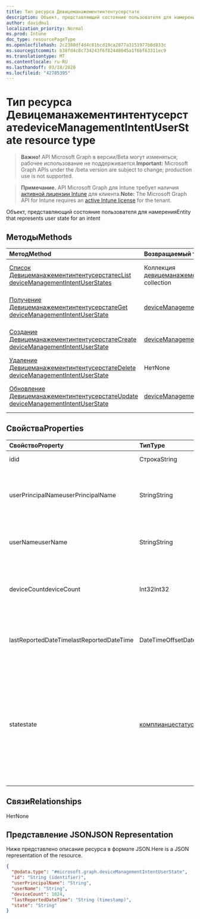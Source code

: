 ```yaml
---
title: Тип ресурса Девицеманажементинтентусерстате
description: Объект, представляющий состояние пользователя для намерения
author: davidmu1
localization_priority: Normal
ms.prod: Intune
doc_type: resourcePageType
ms.openlocfilehash: 2c2380df4d4c81bcd19ca2877a3151977b0d833c
ms.sourcegitcommit: b38fd4c8c734243f6f82448045a1f6bf63311ec9
ms.translationtype: MT
ms.contentlocale: ru-RU
ms.lasthandoff: 03/18/2020
ms.locfileid: "42785395"
---
```

# <a name="devicemanagementintentuserstate-resource-type"></a><span data-ttu-id="876d8-103">Тип ресурса Девицеманажементинтентусерстате</span><span class="sxs-lookup"><span data-stu-id="876d8-103">deviceManagementIntentUserState resource type</span></span>

> <span data-ttu-id="876d8-104">**Важно!** API Microsoft Graph в версии/Beta могут изменяться; рабочее использование не поддерживается.</span><span class="sxs-lookup"><span data-stu-id="876d8-104">**Important:** Microsoft Graph APIs under the /beta version are subject to change; production use is not supported.</span></span>

> <span data-ttu-id="876d8-105">**Примечание.** API Microsoft Graph для Intune требует наличия [активной лицензии Intune](https://go.microsoft.com/fwlink/?linkid=839381) для клиента.</span><span class="sxs-lookup"><span data-stu-id="876d8-105">**Note:** The Microsoft Graph API for Intune requires an [active Intune license](https://go.microsoft.com/fwlink/?linkid=839381) for the tenant.</span></span>

<span data-ttu-id="876d8-106">Объект, представляющий состояние пользователя для намерения</span><span class="sxs-lookup"><span data-stu-id="876d8-106">Entity that represents user state for an intent</span></span>

## <a name="methods"></a><span data-ttu-id="876d8-107">Методы</span><span class="sxs-lookup"><span data-stu-id="876d8-107">Methods</span></span>
|<span data-ttu-id="876d8-108">Метод</span><span class="sxs-lookup"><span data-stu-id="876d8-108">Method</span></span>|<span data-ttu-id="876d8-109">Возвращаемый тип</span><span class="sxs-lookup"><span data-stu-id="876d8-109">Return Type</span></span>|<span data-ttu-id="876d8-110">Описание</span><span class="sxs-lookup"><span data-stu-id="876d8-110">Description</span></span>|
|:---|:---|:---|
|[<span data-ttu-id="876d8-111">Список Девицеманажементинтентусерстатес</span><span class="sxs-lookup"><span data-stu-id="876d8-111">List deviceManagementIntentUserStates</span></span>](../api/intune-deviceintent-devicemanagementintentuserstate-list.md)|<span data-ttu-id="876d8-112">Коллекция [девицеманажементинтентусерстате](../resources/intune-deviceintent-devicemanagementintentuserstate.md)</span><span class="sxs-lookup"><span data-stu-id="876d8-112">[deviceManagementIntentUserState](../resources/intune-deviceintent-devicemanagementintentuserstate.md) collection</span></span>|<span data-ttu-id="876d8-113">Список свойств и связей объектов [девицеманажементинтентусерстате](../resources/intune-deviceintent-devicemanagementintentuserstate.md) .</span><span class="sxs-lookup"><span data-stu-id="876d8-113">List properties and relationships of the [deviceManagementIntentUserState](../resources/intune-deviceintent-devicemanagementintentuserstate.md) objects.</span></span>|
|[<span data-ttu-id="876d8-114">Получение Девицеманажементинтентусерстате</span><span class="sxs-lookup"><span data-stu-id="876d8-114">Get deviceManagementIntentUserState</span></span>](../api/intune-deviceintent-devicemanagementintentuserstate-get.md)|[<span data-ttu-id="876d8-115">deviceManagementIntentUserState</span><span class="sxs-lookup"><span data-stu-id="876d8-115">deviceManagementIntentUserState</span></span>](../resources/intune-deviceintent-devicemanagementintentuserstate.md)|<span data-ttu-id="876d8-116">Чтение свойств и связей объекта [девицеманажементинтентусерстате](../resources/intune-deviceintent-devicemanagementintentuserstate.md) .</span><span class="sxs-lookup"><span data-stu-id="876d8-116">Read properties and relationships of the [deviceManagementIntentUserState](../resources/intune-deviceintent-devicemanagementintentuserstate.md) object.</span></span>|
|[<span data-ttu-id="876d8-117">Создание Девицеманажементинтентусерстате</span><span class="sxs-lookup"><span data-stu-id="876d8-117">Create deviceManagementIntentUserState</span></span>](../api/intune-deviceintent-devicemanagementintentuserstate-create.md)|[<span data-ttu-id="876d8-118">deviceManagementIntentUserState</span><span class="sxs-lookup"><span data-stu-id="876d8-118">deviceManagementIntentUserState</span></span>](../resources/intune-deviceintent-devicemanagementintentuserstate.md)|<span data-ttu-id="876d8-119">Создание нового объекта [девицеманажементинтентусерстате](../resources/intune-deviceintent-devicemanagementintentuserstate.md) .</span><span class="sxs-lookup"><span data-stu-id="876d8-119">Create a new [deviceManagementIntentUserState](../resources/intune-deviceintent-devicemanagementintentuserstate.md) object.</span></span>|
|[<span data-ttu-id="876d8-120">Удаление Девицеманажементинтентусерстате</span><span class="sxs-lookup"><span data-stu-id="876d8-120">Delete deviceManagementIntentUserState</span></span>](../api/intune-deviceintent-devicemanagementintentuserstate-delete.md)|<span data-ttu-id="876d8-121">Нет</span><span class="sxs-lookup"><span data-stu-id="876d8-121">None</span></span>|<span data-ttu-id="876d8-122">Удаляет объект [девицеманажементинтентусерстате](../resources/intune-deviceintent-devicemanagementintentuserstate.md).</span><span class="sxs-lookup"><span data-stu-id="876d8-122">Deletes a [deviceManagementIntentUserState](../resources/intune-deviceintent-devicemanagementintentuserstate.md).</span></span>|
|[<span data-ttu-id="876d8-123">Обновление Девицеманажементинтентусерстате</span><span class="sxs-lookup"><span data-stu-id="876d8-123">Update deviceManagementIntentUserState</span></span>](../api/intune-deviceintent-devicemanagementintentuserstate-update.md)|[<span data-ttu-id="876d8-124">deviceManagementIntentUserState</span><span class="sxs-lookup"><span data-stu-id="876d8-124">deviceManagementIntentUserState</span></span>](../resources/intune-deviceintent-devicemanagementintentuserstate.md)|<span data-ttu-id="876d8-125">Обновление свойств объекта [девицеманажементинтентусерстате](../resources/intune-deviceintent-devicemanagementintentuserstate.md) .</span><span class="sxs-lookup"><span data-stu-id="876d8-125">Update the properties of a [deviceManagementIntentUserState](../resources/intune-deviceintent-devicemanagementintentuserstate.md) object.</span></span>|

## <a name="properties"></a><span data-ttu-id="876d8-126">Свойства</span><span class="sxs-lookup"><span data-stu-id="876d8-126">Properties</span></span>
|<span data-ttu-id="876d8-127">Свойство</span><span class="sxs-lookup"><span data-stu-id="876d8-127">Property</span></span>|<span data-ttu-id="876d8-128">Тип</span><span class="sxs-lookup"><span data-stu-id="876d8-128">Type</span></span>|<span data-ttu-id="876d8-129">Описание</span><span class="sxs-lookup"><span data-stu-id="876d8-129">Description</span></span>|
|:---|:---|:---|
|<span data-ttu-id="876d8-130">id</span><span class="sxs-lookup"><span data-stu-id="876d8-130">id</span></span>|<span data-ttu-id="876d8-131">Строка</span><span class="sxs-lookup"><span data-stu-id="876d8-131">String</span></span>|<span data-ttu-id="876d8-132">Идентификатор</span><span class="sxs-lookup"><span data-stu-id="876d8-132">The ID</span></span>|
|<span data-ttu-id="876d8-133">userPrincipalName</span><span class="sxs-lookup"><span data-stu-id="876d8-133">userPrincipalName</span></span>|<span data-ttu-id="876d8-134">String</span><span class="sxs-lookup"><span data-stu-id="876d8-134">String</span></span>|<span data-ttu-id="876d8-135">Имя участника-пользователя, сообщаемое на устройстве</span><span class="sxs-lookup"><span data-stu-id="876d8-135">The user principal name that is being reported on a device</span></span>|
|<span data-ttu-id="876d8-136">userName</span><span class="sxs-lookup"><span data-stu-id="876d8-136">userName</span></span>|<span data-ttu-id="876d8-137">String</span><span class="sxs-lookup"><span data-stu-id="876d8-137">String</span></span>|<span data-ttu-id="876d8-138">Имя пользователя, сообщаемое на устройстве</span><span class="sxs-lookup"><span data-stu-id="876d8-138">The user name that is being reported on a device</span></span>|
|<span data-ttu-id="876d8-139">deviceCount</span><span class="sxs-lookup"><span data-stu-id="876d8-139">deviceCount</span></span>|<span data-ttu-id="876d8-140">Int32</span><span class="sxs-lookup"><span data-stu-id="876d8-140">Int32</span></span>|<span data-ttu-id="876d8-141">Количество устройств, принадлежащие пользователю для намерения</span><span class="sxs-lookup"><span data-stu-id="876d8-141">Count of Devices that belongs to a user for an intent</span></span>|
|<span data-ttu-id="876d8-142">lastReportedDateTime</span><span class="sxs-lookup"><span data-stu-id="876d8-142">lastReportedDateTime</span></span>|<span data-ttu-id="876d8-143">DateTimeOffset</span><span class="sxs-lookup"><span data-stu-id="876d8-143">DateTimeOffset</span></span>|<span data-ttu-id="876d8-144">Дата и время последнего изменения отчета о намерениях</span><span class="sxs-lookup"><span data-stu-id="876d8-144">Last modified date time of an intent report</span></span>|
|<span data-ttu-id="876d8-145">state</span><span class="sxs-lookup"><span data-stu-id="876d8-145">state</span></span>|[<span data-ttu-id="876d8-146">комплианцестатус</span><span class="sxs-lookup"><span data-stu-id="876d8-146">complianceStatus</span></span>](../resources/intune-shared-compliancestatus.md)|<span data-ttu-id="876d8-147">Состояние пользователя для намерения.</span><span class="sxs-lookup"><span data-stu-id="876d8-147">User state for an intent.</span></span> <span data-ttu-id="876d8-148">Возможные значения: `unknown`, `notApplicable`, `compliant`, `remediated`, `nonCompliant`, `error`, `conflict`, `notAssigned`.</span><span class="sxs-lookup"><span data-stu-id="876d8-148">Possible values are: `unknown`, `notApplicable`, `compliant`, `remediated`, `nonCompliant`, `error`, `conflict`, `notAssigned`.</span></span>|

## <a name="relationships"></a><span data-ttu-id="876d8-149">Связи</span><span class="sxs-lookup"><span data-stu-id="876d8-149">Relationships</span></span>
<span data-ttu-id="876d8-150">Нет</span><span class="sxs-lookup"><span data-stu-id="876d8-150">None</span></span>

## <a name="json-representation"></a><span data-ttu-id="876d8-151">Представление JSON</span><span class="sxs-lookup"><span data-stu-id="876d8-151">JSON Representation</span></span>
<span data-ttu-id="876d8-152">Ниже представлено описание ресурса в формате JSON.</span><span class="sxs-lookup"><span data-stu-id="876d8-152">Here is a JSON representation of the resource.</span></span>
<!-- {
  "blockType": "resource",
  "keyProperty": "id",
  "@odata.type": "microsoft.graph.deviceManagementIntentUserState"
}
-->
``` json
{
  "@odata.type": "#microsoft.graph.deviceManagementIntentUserState",
  "id": "String (identifier)",
  "userPrincipalName": "String",
  "userName": "String",
  "deviceCount": 1024,
  "lastReportedDateTime": "String (timestamp)",
  "state": "String"
}
```



